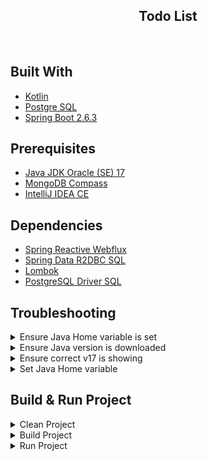 <div id="top"></div>

<h2 align="center">Todo List</h2>
<br>

## Built With
* [Kotlin](https://kotlinlang.org/)
* [Postgre SQL](https://www.postgresql.org)
* [Spring Boot 2.6.3](https://spring.io)

## Prerequisites
* [Java JDK Oracle (SE) 17](https://www.oracle.com/java/technologies/downloads/#java17)
* [MongoDB Compass](https://www.mongodb.com/try/download/compass)
* [IntelliJ IDEA CE](https://www.jetbrains.com/idea/download/)

## Dependencies
* [Spring Reactive Webflux](https://mvnrepository.com/artifact/org.springframework.boot/spring-boot-starter-webflux)
* [Spring Data R2DBC SQL](https://mvnrepository.com/artifact/org.springframework.boot/spring-boot-starter-data-r2dbc)
* [Lombok](https://mvnrepository.com/artifact/org.projectlombok/lombok)
* [PostgreSQL Driver SQL](https://mvnrepository.com/artifact/org.postgresql/postgresql)

## Troubleshooting
<!-- Ensure Java Home variable is set -->
<details>
<summary>Ensure Java Home variable is set</summary>

```bash
echo $JAVA_HOME
```
Should see
```
/Library/Java/JavaVirtualMachines/jdk-17.0.1.jdk/Contents/Home
```
If not, you either don't have it downloaded, or Java Home variable is not set. <br>
</details>

<!-- Ensure Java version is downloaded -->
<details>
<summary>Ensure Java version is downloaded</summary>

```bash
/usr/libexec/java_home -V
```
Should see installed JDKs:
```
17.0.1 (x86_64) "Oracle Corporation" - "Java SE 17.0.1" /Library/Java/JavaVirtualMachines/jdk-17.0.1.jdk/Contents/Home
16.0.1 (x86_64) "Oracle Corporation" - "OpenJDK 16.0.1" /Users/user/Library/Java/JavaVirtualMachines/openjdk-16.0.1/Contents/Home
11.0.13 (x86_64) "Oracle Corporation" - "Java SE 11.0.13" /Library/Java/JavaVirtualMachines/jdk-11.0.13.jdk/Contents/Home
...
```
If not found, have not downloaded the JDK properly.<br>
</details>

<!-- Ensure correct v17 is showing -->
<details>
<summary>Ensure correct v17 is showing</summary>

```bash
/usr/libexec/java_home -v 17
```
Should see
```
/Library/Java/JavaVirtualMachines/jdk-17.0.1.jdk/Contents/Home
```
If you see a non-Oracle JDK, like open JDK, you need to uninstall it first. <br>
</details>

<!-- Set Java Home variable -->
<details>
<summary>Set Java Home variable</summary>

Find out what shell version you're using:
```bash
echo $SHELL
```
If you're using [ZSH](https://ohmyz.sh): you ought to be updating `~/.zshrc` else `~/.bash_profile` for the following steps. <br>

Update your profile:
```bash
[emacs/vim/atom] ~/.zshrc
```
Add the following line:
```bash
export JAVA_HOME=$(/usr/libexec/java_home -v 17)
```
Update shell profile
```bash
source ~/.zshrc
```
</details>

## Build & Run Project
<!-- Clean Project -->
<details>
<summary>Clean Project</summary>

```bash

```
</details>

<!-- Build Project -->
<details>
<summary>Build Project</summary>

```bash

```
</details>

<!-- Run Project -->
<details>
<summary>Run Project</summary>

```bash
./gradlew bootRun --args='--spring.profiles.active=dev'
```
</details>
